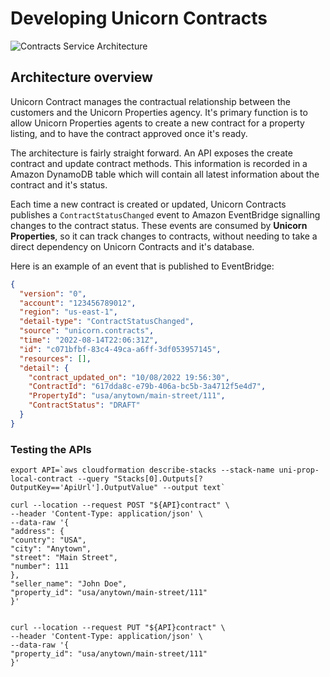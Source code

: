# Developing Unicorn Contracts

![Contracts Service Architecture](https://static.us-east-1.prod.workshops.aws/public/fd291886-89c4-4336-b21b-5747484b495d/static/images/architecture-contracts.png)

## Architecture overview

Unicorn Contract manages the contractual relationship between the customers and the Unicorn Properties agency. It's primary function is to allow Unicorn Properties agents to create a new contract for a property listing, and to have the contract approved once it's ready.

The architecture is fairly straight forward. An API exposes the create contract and update contract methods. This information is recorded in a Amazon DynamoDB table which will contain all latest information about the contract and it's status.

Each time a new contract is created or updated, Unicorn Contracts publishes a `ContractStatusChanged` event to Amazon EventBridge signalling changes to the contract status. These events are consumed by **Unicorn Properties**, so it can track changes to contracts, without needing to take a direct dependency on Unicorn Contracts and it's database.

Here is an example of an event that is published to EventBridge:

```json
{
  "version": "0",
  "account": "123456789012",
  "region": "us-east-1",
  "detail-type": "ContractStatusChanged",
  "source": "unicorn.contracts",
  "time": "2022-08-14T22:06:31Z",
  "id": "c071bfbf-83c4-49ca-a6ff-3df053957145",
  "resources": [],
  "detail": {
    "contract_updated_on": "10/08/2022 19:56:30",
    "ContractId": "617dda8c-e79b-406a-bc5b-3a4712f5e4d7",
    "PropertyId": "usa/anytown/main-street/111",
    "ContractStatus": "DRAFT"
  }
}
```
### Testing the APIs

```
export API=`aws cloudformation describe-stacks --stack-name uni-prop-local-contract --query "Stacks[0].Outputs[?OutputKey=='ApiUrl'].OutputValue" --output text`

curl --location --request POST "${API}contract" \
--header 'Content-Type: application/json' \
--data-raw '{
"address": {
"country": "USA",
"city": "Anytown",
"street": "Main Street",
"number": 111
},
"seller_name": "John Doe",
"property_id": "usa/anytown/main-street/111"
}'


curl --location --request PUT "${API}contract" \
--header 'Content-Type: application/json' \
--data-raw '{
"property_id": "usa/anytown/main-street/111"
}'
```

